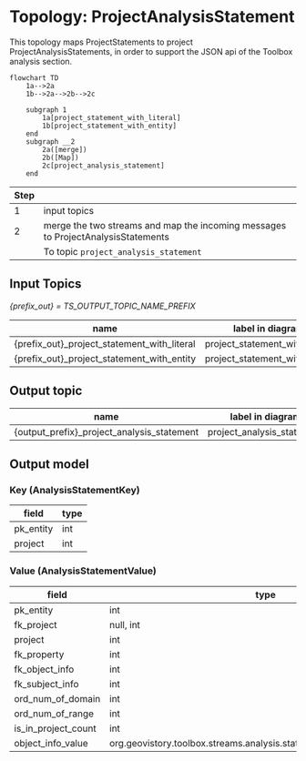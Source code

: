 # Topology: ProjectAnalysisStatement

This topology maps ProjectStatements to project ProjectAnalysisStatements,
in order to support the JSON api of the Toolbox analysis section.

```mermaid
flowchart TD
    1a-->2a
    1b-->2a-->2b-->2c
   
    subgraph 1
        1a[project_statement_with_literal]
        1b[project_statement_with_entity]
    end
    subgraph __2
        2a([merge])
        2b([Map])
        2c[project_analysis_statement]
    end  
```

| Step |                                                                                  |
|------|----------------------------------------------------------------------------------|
| 1    | input topics                                                                     |
| 2    | merge the two streams and map the incoming messages to ProjectAnalysisStatements |
|      | To topic `project_analysis_statement`                                            |

## Input Topics

_{prefix_out} = TS_OUTPUT_TOPIC_NAME_PREFIX_

| name                                        | label in diagram               | Type    |
|---------------------------------------------|--------------------------------|---------|
| {prefix_out}_project_statement_with_literal | project_statement_with_literal | KStream |
| {prefix_out}_project_statement_with_entity  | project_statement_with_entity  | KStream |

## Output topic

| name                                       | label in diagram           |
|--------------------------------------------|----------------------------|
| {output_prefix}_project_analysis_statement | project_analysis_statement |

## Output model

### Key (AnalysisStatementKey)

| field     | type |
|-----------|------|
| pk_entity | int  |
| project   | int  |

### Value (AnalysisStatementValue)

| field               | type                                                                    |
|---------------------|-------------------------------------------------------------------------|
| pk_entity           | int                                                                     |
| fk_project          | null, int                                                               |
| project             | int                                                                     |
| fk_property         | int                                                                     |
| fk_object_info      | int                                                                     |
| fk_subject_info     | int                                                                     |
| ord_num_of_domain   | int                                                                     |
| ord_num_of_range    | int                                                                     |
| is_in_project_count | int                                                                     |
| object_info_value   | org.geovistory.toolbox.streams.analysis.statements.avro.ObjectInfoValue |